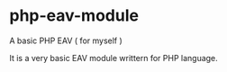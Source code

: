 # php-eav-module
A basic PHP EAV ( for myself )

It is a very basic EAV module writtern for PHP language.
